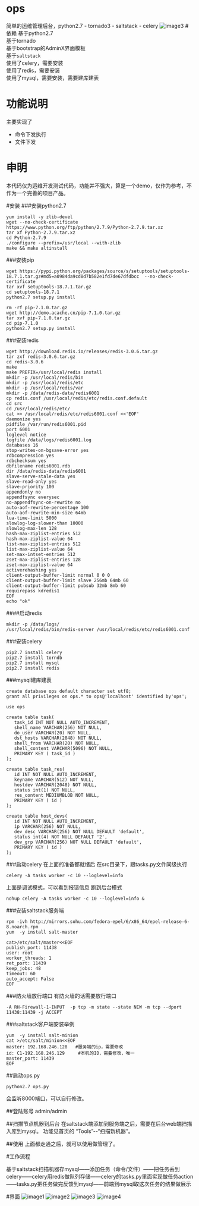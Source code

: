 # ops
简单的运维管理后台，python2.7 - tornado3 - saltstack - celery
![image3](https://github.com/cnkedao/ops/raw/master/1/3.jpg)
#依赖
基于python2.7    
基于tornado    
基于bootstrap的AdminX界面模板    
基于`saltstack`      
使用了celery，需要安装    
使用了redis，需要安装    
使用了mysql，需要安装，需要建库建表

# 功能说明
主要实现了
* 命令下发执行
* 文件下发

# 申明
本代码仅为运维开发测试代码，功能并不强大，算是一个demo，仅作为参考，不作为一个完善的项目产品。

#安装
###安装python2.7
```
yum install -y zlib-devel
wget --no-check-certificate https://www.python.org/ftp/python/2.7.9/Python-2.7.9.tar.xz
tar xf Python-2.7.9.tar.xz
cd Python-2.7.9
./configure --prefix=/usr/local --with-zlib
make && make altinstall
```
###安装pip
```
wget https://pypi.python.org/packages/source/s/setuptools/setuptools-18.7.1.tar.gz#md5=a0984da9cd8d7b582e1fd7de67dfdbcc  --no-check-certificate
tar xvf setuptools-18.7.1.tar.gz
cd setuptools-18.7.1
python2.7 setup.py install

rm -rf pip-7.1.0.tar.gz
wget http://demo.acache.cn/pip-7.1.0.tar.gz
tar xvf pip-7.1.0.tar.gz
cd pip-7.1.0
python2.7 setup.py install
```

###安装redis
```
wget http://download.redis.io/releases/redis-3.0.6.tar.gz
tar zxf redis-3.0.6.tar.gz
cd redis-3.0.6
make
make PREFIX=/usr/local/redis install
mkdir -p /usr/local/redis/bin
mkdir -p /usr/local/redis/etc
mkdir -p /usr/local/redis/var
mkdir -p /data/redis-data/redis6001
cp redis.conf /usr/local/redis/etc/redis.conf.default
cd src
cd /usr/local/redis/etc/
cat >> /usr/local/redis/etc/redis6001.conf <<'EOF'
daemonize yes
pidfile /var/run/redis6001.pid
port 6001
loglevel notice
logfile /data/logs/redis6001.log
databases 16
stop-writes-on-bgsave-error yes
rdbcompression yes
rdbchecksum yes
dbfilename redis6001.rdb
dir /data/redis-data/redis6001
slave-serve-stale-data yes
slave-read-only yes
slave-priority 100
appendonly no
appendfsync everysec
no-appendfsync-on-rewrite no
auto-aof-rewrite-percentage 100
auto-aof-rewrite-min-size 64mb
lua-time-limit 5000
slowlog-log-slower-than 10000
slowlog-max-len 128
hash-max-ziplist-entries 512
hash-max-ziplist-value 64
list-max-ziplist-entries 512
list-max-ziplist-value 64
set-max-intset-entries 512
zset-max-ziplist-entries 128
zset-max-ziplist-value 64
activerehashing yes
client-output-buffer-limit normal 0 0 0
client-output-buffer-limit slave 256mb 64mb 60
client-output-buffer-limit pubsub 32mb 8mb 60
requirepass kdredis1
EOF
echo "ok"
```

####启动redis
```
mkdir -p /data/logs/
/usr/local/redis/bin/redis-server /usr/local/redis/etc/redis6001.conf
```

###安装celery
```
pip2.7 install celery
pip2.7 install torndb
pip2.7 install mysql
pip2.7 install redis
```

###mysql建库建表
```
create database ops default character set utf8;
grant all privileges on ops.* to ops@'localhost' identified by'ops';

use ops

create table task(
   task_id INT NOT NULL AUTO_INCREMENT,
   shell_name VARCHAR(256) NOT NULL,
   do_user VARCHAR(20) NOT NULL,
   dst_hosts VARCHAR(2048) NOT NULL,
   shell_from VARCHAR(20) NOT NULL,
   shell_content VARCHAR(5096) NOT NULL,
   PRIMARY KEY ( task_id )
);

create table task_res(
   id INT NOT NULL AUTO_INCREMENT,
   keyname VARCHAR(512) NOT NULL,
   hostdev VARCHAR(2048) NOT NULL,
   status int(1) NOT NULL,
   res_content MEDIUMBLOB NOT NULL,
   PRIMARY KEY ( id )
);

create table host_devs(
   id INT NOT NULL AUTO_INCREMENT,
   ip VARCHAR(256) NOT NULL,
   dev_desc VARCHAR(256) NOT NULL DEFAULT 'default',
   status int(4) NOT NULL DEFAULT '2',
   dev_grp VARCHAR(256) NOT NULL DEFAULT 'default',
   PRIMARY KEY ( id )
);

```

###启动celery
在上面的准备都就绪后
在src目录下，跟tasks.py文件同级执行
```
celery -A tasks worker -c 10 --loglevel=info
```
上面是调试模式，可以看到报错信息
跑到后台模式
```
nohup celery -A tasks worker -c 10 --loglevel=info &
```
###安装saltstack服务端
```
rpm -ivh http://mirrors.sohu.com/fedora-epel/6/x86_64/epel-release-6-8.noarch.rpm
yum  -y install salt-master

cat>/etc/salt/master<<EOF
publish_port: 11438     
user: root                     
worker_threads: 1               
ret_port: 11439                
keep_jobs: 48                  
timeout: 60                     
auto_accept: False
EOF
```

###防火墙放行端口
有防火墙的话需要放行端口
```
-A RH-Firewall-1-INPUT  -p tcp -m state --state NEW -m tcp --dport 11438:11439 -j ACCEPT
```

###saltstack客户端安装举例
```
yum  -y install salt-minion
cat >/etc/salt/minion<<EOF
master: 192.168.246.128   #服务端的ip，需要修改    
id: C1-192.168.246.129     #本机的ID，需要修改，唯一     
master_port: 11439         
EOF
```

##启动ops.py
```
python2.7 ops.py
```
会监听8000端口，可以自行修改。

##登陆账号
admin/admin

##扫描节点机器到后台
在saltstack端添加到服务端之后，需要在后台web端扫描入库到mysql。
功能见首页的 “Tools”--“扫描新机器”。

##使用
上面都走通之后，就可以使用做管理了。

#工作流程

基于saltstack扫描机器存mysql——添加任务（命令/文件）——把任务丢到celery——celery用redis做队列存储——celery的tasks.py里面实现做任务action——tasks.py把任务做完反馈到mysql——前端到mysql取这次任务的结果做展示

#界面
![image1](https://github.com/cnkedao/ops/raw/master/1/1.jpg)
![image2](https://github.com/cnkedao/ops/raw/master/1/2.jpg)
![image3](https://github.com/cnkedao/ops/raw/master/1/3.jpg)
![image4](https://github.com/cnkedao/ops/raw/master/1/4.jpg)